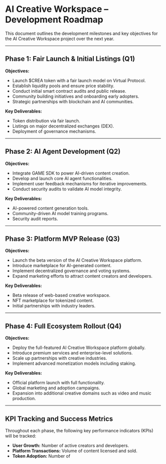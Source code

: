 # AI Creative Workspace – Development Roadmap

This document outlines the development milestones and key objectives for the AI Creative Workspace project over the next year.

---

## Phase 1: Fair Launch & Initial Listings (Q1)

**Objectives:**  
- Launch $CREA token with a fair launch model on Virtual Protocol.  
- Establish liquidity pools and ensure price stability.  
- Conduct initial smart contract audits and public release.  
- Community building initiatives and onboarding early adopters.  
- Strategic partnerships with blockchain and AI communities.  

**Key Deliverables:**  
- Token distribution via fair launch.  
- Listings on major decentralized exchanges (DEX).  
- Deployment of governance mechanisms.  

---

## Phase 2: AI Agent Development (Q2)

**Objectives:**  
- Integrate GAME SDK to power AI-driven content creation.  
- Develop and launch core AI agent functionalities.  
- Implement user feedback mechanisms for iterative improvements.  
- Conduct security audits to validate AI model integrity.  

**Key Deliverables:**  
- AI-powered content generation tools.  
- Community-driven AI model training programs.  
- Security audit reports.  

---

## Phase 3: Platform MVP Release (Q3)

**Objectives:**  
- Launch the beta version of the AI Creative Workspace platform.  
- Introduce marketplace for AI-generated content.  
- Implement decentralized governance and voting systems.  
- Expand marketing efforts to attract content creators and developers.  

**Key Deliverables:**  
- Beta release of web-based creative workspace.  
- NFT marketplace for tokenized content.  
- Initial partnerships with industry leaders.  

---

## Phase 4: Full Ecosystem Rollout (Q4)

**Objectives:**  
- Deploy the full-featured AI Creative Workspace platform globally.  
- Introduce premium services and enterprise-level solutions.  
- Scale up partnerships with creative industries.  
- Implement advanced monetization models including staking.  

**Key Deliverables:**  
- Official platform launch with full functionality.  
- Global marketing and adoption campaigns.  
- Expansion into additional creative domains such as video and music production.  

---

## KPI Tracking and Success Metrics

Throughout each phase, the following key performance indicators (KPIs) will be tracked:

- **User Growth:** Number of active creators and developers.  
- **Platform Transactions:** Volume of content licensed and sold.  
- **Token Adoption:** Number of 
